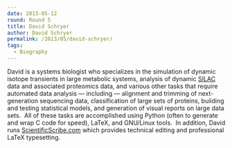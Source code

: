 ```yaml
---
date: 2013-05-12
round: Round 5
title: David Schryer
author: David Schryer
permalink: /2013/05/david-schryer/
tags:
  - Biography
---
```

David is a systems biologist who specializes in the simulation of dynamic isotope transients in large metabolic systems, analysis of dynamic [SILAC][1] data and associated proteomics data, and various other tasks that require automated data analysis &#8212; including &#8212; alignment and trimming of next-generation sequencing data, classification of large sets of proteins, building and testing statistical models, and generation of visual reports on large data sets.  All of these tasks are accomplished using Python (often to generate and wrap C code for speed), LaTeX, and GNU/Linux tools.  In addition, David runs [ScientificScribe.com][2] which provides technical editing and professional LaTeX typesetting.

 [1]: http://en.wikipedia.org/wiki/Stable_isotope_labeling_by_amino_acids_in_cell_culture
 [2]: http://www.scientificscribe.com
